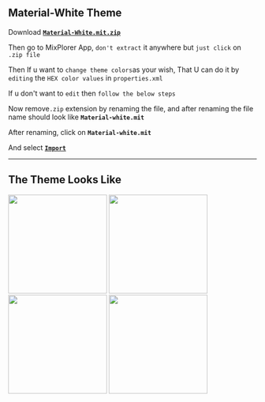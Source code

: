 Material-White Theme
--------------------------
Download [**`Material-White.mit.zip`**](https://github.com/Sanjay0302/Mixplorer-Skins/files/8462275/Material-White.mit.zip)

Then go to MixPlorer App, `don't extract` it anywhere but `just click` on `.zip file`

Then If u want to `change theme colors`as  your wish, That U can do it by `editing` the `HEX color values` in `properties.xml`

If u don't want to `edit` then `follow the below steps`

Now remove`.zip` extension by renaming the file, and after renaming the file name should look like **`Material-white.mit`**

After renaming, click on **`Material-white.mit`**

And select [**`Import`**](https://user-images.githubusercontent.com/90672297/162694918-b6cb8ac2-7409-4faf-8fe8-75e686d5cb56.png)

--------------------------------
The Theme Looks Like
---------------------------

<img src="https://user-images.githubusercontent.com/90672297/162694856-b24b407b-a42c-4d7d-bba9-0faaa97d32d7.png" width="200"/> <img src="https://user-images.githubusercontent.com/90672297/162694881-2064d4a0-1d0c-4038-9eb4-97995c44d630.png" width="200"/> <img src="https://user-images.githubusercontent.com/90672297/162694898-12d87589-74b9-4e66-86f9-e127ccb8e85a.png" width="200"/> <img src="https://user-images.githubusercontent.com/90672297/162694918-b6cb8ac2-7409-4faf-8fe8-75e686d5cb56.png" width="200"/>


